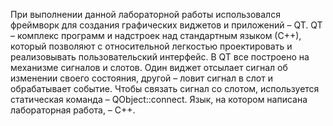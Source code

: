 


При выполнении данной лабораторной работы использовался фреймворк для создания графических виджетов и приложений – QT. QT – комплекс программ и надстроек над стандартным языком (С++), который позволяют с относительной легкостью проектировать и реализовывать пользовательский интерфейс. В QT все построено на механизме сигналов и слотов. Один виджет отсылает сигнал об изменении своего состояния, другой – ловит сигнал в слот и обрабатывает событие. Чтобы связать сигнал со слотом, используется статическая команда – QObject::connect. Язык, на котором написана лабораторная работа, – С++.
